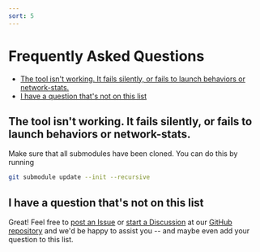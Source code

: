 ```yaml
---
sort: 5
---
```


# Frequently Asked Questions

- [The tool isn't working. It fails silently, or fails to launch behaviors or network-stats.](#the-tool-isnt-working-it-fails-silently-or-fails-to-launch-behaviors-or-network-stats)
- [I have a question that's not on this list](#i-have-a-question-thats-not-on-this-list)


## The tool isn't working. It fails silently, or fails to launch behaviors or network-stats.

Make sure that all submodules have been cloned. You can do this by running
```bash
git submodule update --init --recursive
```

## I have a question that's not on this list

Great! Feel free to [post an Issue](https://github.com/dane-tool/dane/issues/new) or [start a Discussion](https://github.com/dane-tool/dane/discussions/new) at our [GitHub repository](https://github.com/dane-tool/) and we'd be happy to assist you -- and maybe even add your question to this list.
